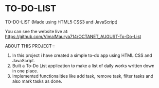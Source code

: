 # TO-DO-LIST

TO-DO-LIST (Made using HTML5 CSS3 and JavaScript)

You can see the website live at: https://github.com/VimalMaurya714/OCTANET_AUGUST-To-Do-List

ABOUT THIS PROJECT-:

  1. In this project i have created a simple to-do app using HTML CSS and JavaScript.
  2. Built a To-Do List application to make a list of daily works written down in one place.
  3. Implemented functionalities like add task, remove task, filter tasks and also mark tasks as done.
 
